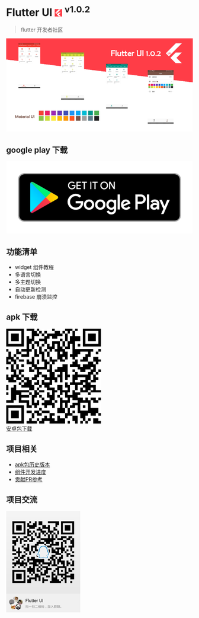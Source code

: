 #  Flutter UI <img src="android/app/src/main/res/mipmap-ldpi/ic_launcher.png" height="20"> <sup>v1.0.2</sup>
> flutter 开发者社区     

<img src="readme/1.0.2.png" />

## google play 下载

<a href="https://play.google.com/store/apps/details?id=com.flutter.beer">
    <img alt="git it on google play" src="readme/google_play.png" />
</a>

## 功能清单  
+ widget 组件教程
+ 多语言切换
+ 多主题切换
+ 自动更新检测  
+ firebase 崩溃监控
  
## apk 下载
![安卓包下载](readme/apk.png)   
[安卓包下载](https://github.com/efoxTeam/flutter-ui/releases/download/v1.0.2/app-release.apk)


## 项目相关
+ [apk包历史版本](https://github.com/efoxTeam/flutter-ui/releases)
+ [组件开发进度](readme/widget_progress.md)
+ [贡献PR参考](readme/pr.md)


## 项目交流   
<img src="readme/qq-qrcode.png" width="200" />






